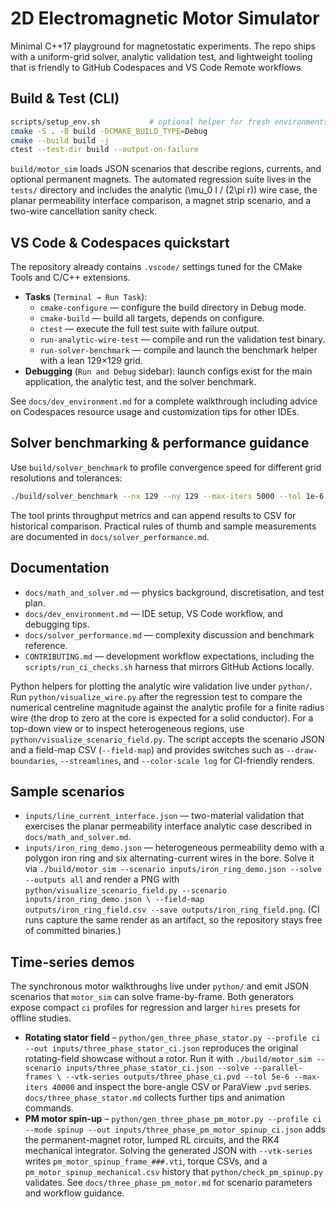 # 2D Electromagnetic Motor Simulator

Minimal C++17 playground for magnetostatic experiments. The repo ships with a
uniform-grid solver, analytic validation test, and lightweight tooling that is
friendly to GitHub Codespaces and VS Code Remote workflows.

## Build & Test (CLI)

```bash
scripts/setup_env.sh           # optional helper for fresh environments
cmake -S . -B build -DCMAKE_BUILD_TYPE=Debug
cmake --build build -j
ctest --test-dir build --output-on-failure
```

`build/motor_sim` loads JSON scenarios that describe regions, currents, and
optional permanent magnets. The automated regression suite lives in the
`tests/` directory and includes the analytic \(\mu_0 I / (2\pi r)\) wire case,
the planar permeability interface comparison, a magnet strip scenario, and a
two-wire cancellation sanity check.

## VS Code & Codespaces quickstart

The repository already contains `.vscode/` settings tuned for the CMake Tools
and C/C++ extensions.

* **Tasks** (`Terminal → Run Task`):
  * `cmake-configure` — configure the build directory in Debug mode.
  * `cmake-build` — build all targets, depends on configure.
  * `ctest` — execute the full test suite with failure output.
  * `run-analytic-wire-test` — compile and run the validation test binary.
  * `run-solver-benchmark` — compile and launch the benchmark helper with a
    lean 129×129 grid.
* **Debugging** (`Run and Debug` sidebar): launch configs exist for the main
  application, the analytic test, and the solver benchmark.

See `docs/dev_environment.md` for a complete walkthrough including advice on
Codespaces resource usage and customization tips for other IDEs.

## Solver benchmarking & performance guidance

Use `build/solver_benchmark` to profile convergence speed for different grid
resolutions and tolerances:

```bash
./build/solver_benchmark --nx 129 --ny 129 --max-iters 5000 --tol 1e-6
```

The tool prints throughput metrics and can append results to CSV for historical
comparison. Practical rules of thumb and sample measurements are documented in
`docs/solver_performance.md`.

## Documentation

* `docs/math_and_solver.md` — physics background, discretisation, and test plan.
* `docs/dev_environment.md` — IDE setup, VS Code workflow, and debugging tips.
* `docs/solver_performance.md` — complexity discussion and benchmark reference.
* `CONTRIBUTING.md` — development workflow expectations, including the
  `scripts/run_ci_checks.sh` harness that mirrors GitHub Actions locally.

Python helpers for plotting the analytic wire validation live under
`python/`. Run `python/visualize_wire.py` after the regression test to compare
the numerical centreline magnitude against the analytic profile for a finite
radius wire (the drop to zero at the core is expected for a solid conductor).
For a top-down view or to inspect heterogeneous regions, use
`python/visualize_scenario_field.py`. The script accepts the scenario JSON and a
field-map CSV (`--field-map`) and provides switches such as `--draw-boundaries`,
`--streamlines`, and `--color-scale log` for CI-friendly renders.

## Sample scenarios

* `inputs/line_current_interface.json` — two-material validation that exercises
  the planar permeability interface analytic case described in
  `docs/math_and_solver.md`.
* `inputs/iron_ring_demo.json` — heterogeneous permeability demo with a polygon
  iron ring and six alternating-current wires in the bore. Solve it via
  `./build/motor_sim --scenario inputs/iron_ring_demo.json --solve --outputs all`
  and render a
  PNG with `python/visualize_scenario_field.py --scenario inputs/iron_ring_demo.json \
  --field-map outputs/iron_ring_field.csv --save outputs/iron_ring_field.png`.
  (CI runs capture the same render as an artifact, so the repository stays free
  of committed binaries.)

## Time-series demos

The synchronous motor walkthroughs live under `python/` and emit JSON scenarios
that `motor_sim` can solve frame-by-frame. Both generators expose compact
`ci` profiles for regression and larger `hires` presets for offline studies.

* **Rotating stator field** –
  `python/gen_three_phase_stator.py --profile ci --out inputs/three_phase_stator_ci.json`
  reproduces the original rotating-field showcase without a rotor. Run it with
  `./build/motor_sim --scenario inputs/three_phase_stator_ci.json --solve --parallel-frames \
  --vtk-series outputs/three_phase_ci.pvd --tol 5e-6 --max-iters 40000` and inspect
  the bore-angle CSV or ParaView `.pvd` series. `docs/three_phase_stator.md`
  collects further tips and animation commands.
* **PM motor spin-up** –
  `python/gen_three_phase_pm_motor.py --profile ci --mode spinup --out inputs/three_phase_pm_motor_spinup_ci.json`
  adds the permanent-magnet rotor, lumped RL circuits, and the RK4 mechanical
  integrator. Solving the generated JSON with `--vtk-series` writes
  `pm_motor_spinup_frame_###.vti`, torque CSVs, and a `pm_motor_spinup_mechanical.csv`
  history that `python/check_pm_spinup.py` validates. See
  `docs/three_phase_pm_motor.md` for scenario parameters and workflow guidance.
